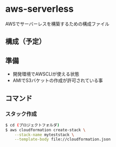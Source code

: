# aws-serverless
AWSでサーバーレスを構築するための構成ファイル

## 構成（予定）

## 準備
- 開発環境でAWSCLIが使える状態
- AMIでS3バケットの作成が許可されている事

## コマンド
### スタック作成
``` bash
$ cd (プロジェクトフォルダ)
$ aws cloudformation create-stack \
    --stack-name myteststack \
    --template-body file://cloudformation.json

```
